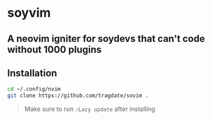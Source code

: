 # soyvim

## A neovim igniter for soydevs that can't code without 1000 plugins 

## Installation

```bash
cd ~/.config/nvim
git clone https://github.com/tragdate/sovim .
```
> Make sure to run `:Lazy update` after installing
